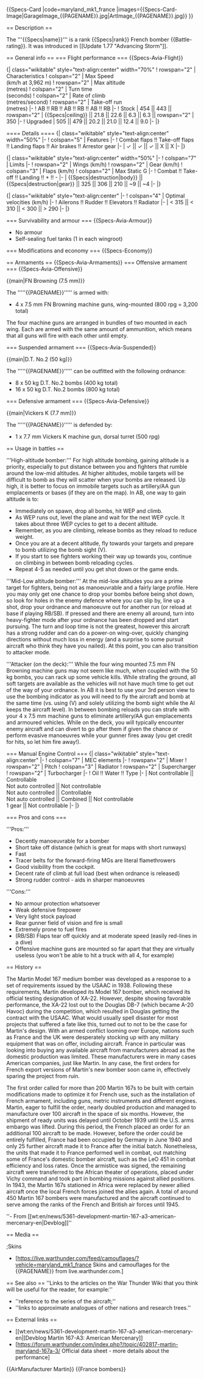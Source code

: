 {{Specs-Card
|code=maryland_mk1_france
|images={{Specs-Card-Image|GarageImage_{{PAGENAME}}.jpg|ArtImage_{{PAGENAME}}.jpg}}
}}

== Description ==
<!-- ''In the description, the first part should be about the history of and the creation and combat usage of the aircraft, as well as its key features. In the second part, tell the reader about the aircraft in the game. Insert a screenshot of the vehicle, so that if the novice player does not remember the vehicle by name, he will immediately understand what kind of vehicle the article is talking about.'' -->
The '''{{Specs|name}}''' is a rank {{Specs|rank}} French bomber {{Battle-rating}}. It was introduced in [[Update 1.77 "Advancing Storm"]].

== General info ==
=== Flight performance ===
{{Specs-Avia-Flight}}
<!-- ''Describe how the aircraft behaves in the air. Speed, manoeuvrability, acceleration and allowable loads - these are the most important characteristics of the vehicle.'' -->

{| class="wikitable" style="text-align:center" width="70%"
! rowspan="2" | Characteristics
! colspan="2" | Max Speed<br>(km/h at 3,962 m)
! rowspan="2" | Max altitude<br>(metres)
! colspan="2" | Turn time<br>(seconds)
! colspan="2" | Rate of climb<br>(metres/second)
! rowspan="2" | Take-off run<br>(metres)
|-
! AB !! RB !! AB !! RB !! AB !! RB
|-
! Stock
| 454 || 443 || rowspan="2" | {{Specs|ceiling}} || 21.8 || 22.6 || 6.3 || 6.3 || rowspan="2" | 350
|-
! Upgraded
| 505 || 479 || 20.2 || 21.0 || 12.4 || 9.0
|-
|}

==== Details ====
{| class="wikitable" style="text-align:center" width="50%"
|-
! colspan="5" | Features
|-
! Combat flaps !! Take-off flaps !! Landing flaps !! Air brakes !! Arrestor gear
|-
| ✓ || ✓ || ✓ || X || X     <!-- ✓ -->
|-
|}

{| class="wikitable" style="text-align:center" width="50%"
|-
! colspan="7" | Limits
|-
! rowspan="2" | Wings (km/h)
! rowspan="2" | Gear (km/h)
! colspan="3" | Flaps (km/h)
! colspan="2" | Max Static G
|-
! Combat !! Take-off !! Landing !! + !! -
|-
| {{Specs|destruction|body}} || {{Specs|destruction|gear}} || 325 || 306 || 210 || ~9 || ~4
|-
|}

{| class="wikitable" style="text-align:center"
|-
! colspan="4" | Optimal velocities (km/h)
|-
! Ailerons !! Rudder !! Elevators !! Radiator
|-
| < 315 || < 310 || < 300 || > 290
|-
|}

=== Survivability and armour ===
{{Specs-Avia-Armour}}
<!-- ''Examine the survivability of the aircraft. Note how vulnerable the structure is and how secure the pilot is, whether the fuel tanks are armoured, etc. Describe the armour, if there is any, and also mention the vulnerability of other critical aircraft systems.'' -->

* No armour
* Self-sealing fuel tanks (1 in each wingroot)

=== Modifications and economy ===
{{Specs-Economy}}

== Armaments ==
{{Specs-Avia-Armaments}}
=== Offensive armament ===
{{Specs-Avia-Offensive}}
<!-- ''Describe the offensive armament of the aircraft, if any. Describe how effective the cannons and machine guns are in a battle, and also what belts or drums are better to use. If there is no offensive weaponry, delete this subsection.'' -->
{{main|FN Browning (7.5 mm)}}

The '''''{{PAGENAME}}''''' is armed with:

* 4 x 7.5 mm FN Browning machine guns, wing-mounted (800 rpg = 3,200 total)

The four machine guns are arranged in bundles of two mounted in each wing. Each are armed with the same amount of ammunition, which means that all guns will fire with each other until empty.

=== Suspended armament ===
{{Specs-Avia-Suspended}}
<!-- ''Describe the aircraft's suspended armament: additional cannons under the wings, bombs, rockets and torpedoes. This section is especially important for bombers and attackers. If there is no suspended weaponry remove this subsection.'' -->
{{main|D.T. No.2 (50 kg)}}

The '''''{{PAGENAME}}''''' can be outfitted with the following ordnance:

* 8 x 50 kg D.T. No.2 bombs (400 kg total)
* 16 x 50 kg D.T. No.2 bombs (800 kg total)

=== Defensive armament ===
{{Specs-Avia-Defensive}}
<!-- ''Defensive armament with turret machine guns or cannons, crewed by gunners. Examine the number of gunners and what belts or drums are better to use. If defensive weaponry is not available, remove this subsection.'' -->
{{main|Vickers K (7.7 mm)}}

The '''''{{PAGENAME}}''''' is defended by:

* 1 x 7.7 mm Vickers K machine gun, dorsal turret (500 rpg)

== Usage in battles ==
<!-- ''Describe the tactics of playing in the aircraft, the features of using aircraft in a team and advice on tactics. Refrain from creating a "guide" - do not impose a single point of view, but instead, give the reader food for thought. Examine the most dangerous enemies and give recommendations on fighting them. If necessary, note the specifics of the game in different modes (AB, RB, SB).'' -->
'''High-altitude bomber:''' For high altitude bombing, gaining altitude is a priority, especially to put distance between you and fighters that rumble around the low-mid altitudes. At higher altitudes, mobile targets will be difficult to bomb as they will scatter when your bombs are released. Up high, it is better to focus on immobile targets such as artillery/AA gun emplacements or bases (if they are on the map). In AB, one way to gain altitude is to:

* Immediately on spawn, drop all bombs, hit WEP and climb.
* As WEP runs out, level the plane and wait for the next WEP cycle. It takes about three WEP cycles to get to a decent altitude.
* Remember, as you are climbing, release bombs as they reload to reduce weight.
* Once you are at a decent altitude, fly towards your targets and prepare to bomb utilizing the bomb sight (V).
* If you start to see fighters working their way up towards you, continue on climbing in between bomb reloading cycles.
* Repeat 4-5 as needed until you get shot down or the game ends.

'''Mid-Low altitude bomber:''' At the mid-low altitudes you are a prime target for fighters, being not as manoeuvrable and a fairly large profile. Here you may only get one chance to drop your bombs before being shot down, so look for holes in the enemy defence where you can slip by, line up a shot, drop your ordnance and manoeuvre out for another run (or reload at base if playing RB/SB). If pressed and there are enemy all around, turn into heavy-fighter mode after your ordnance has been dropped and start pursuing. The turn and loop time is not the greatest, however this aircraft has a strong rudder and can do a power-on wing-over, quickly changing directions without much loss in energy (and a surprise to some pursuit aircraft who think they have you nailed). At this point, you can also transition to attacker mode.

'''Attacker (on the deck):''' While the four wing mounted 7.5 mm FN Browning machine guns may not seem like much, when coupled with the 50 kg bombs, you can rack up some vehicle kills. While strafing the ground, all soft targets are available as the vehicles will not have much time to get out of the way of your ordnance. In AB it is best to use your 3rd person view to use the bombing indicator as you will need to fly the aircraft and bomb at the same time (vs. using (V) and solely utilizing the bomb sight while the AI keeps the aircraft level). In between bombing reloads you can strafe with your 4 x 7.5 mm machine guns to eliminate artillery/AA gun emplacements and armoured vehicles. While on the deck, you will typically encounter enemy aircraft and can divert to go after them if given the chance or perform evasive manoeuvres while your gunner fires away (you get credit for hits, so let him fire away!).

=== Manual Engine Control ===
{| class="wikitable" style="text-align:center"
|-
! colspan="7" | MEC elements
|-
! rowspan="2" | Mixer
! rowspan="2" | Pitch
! colspan="3" | Radiator
! rowspan="2" | Supercharger
! rowspan="2" | Turbocharger
|-
! Oil !! Water !! Type
|-
| Not controllable || Controllable<br>Not auto controlled || Not controllable<br>Not auto controlled || Controllable<br>Not auto controlled || Combined || Not controllable<br>1 gear || Not controllable
|-
|}

=== Pros and cons ===
<!-- ''Summarise and briefly evaluate the vehicle in terms of its characteristics and combat effectiveness. Mark its pros and cons in the bulleted list. Try not to use more than 6 points for each of the characteristics. Avoid using categorical definitions such as "bad", "good" and the like - use substitutions with softer forms such as "inadequate" and "effective".'' -->

'''Pros:'''

* Decently manoeuvrable for a bomber
* Short take off distance (which is great for maps with short runways)
* Fast
* Tracer belts for the forward-firing MGs are literal flamethrowers
* Good visibility from the cockpit.
* Decent rate of climb at full load (best when ordnance is released)
* Strong rudder control - aids in sharper manoeuvres

'''Cons:'''

* No armour protection whatsoever
* Weak defensive firepower
* Very light stock payload
* Rear gunner field of vision and fire is small
* Extremely prone to fuel fires
* (RB/SB) Flaps tear off quickly and at moderate speed (easily red-lines in a dive)
* Offensive machine guns are mounted so far apart that they are virtually useless (you won't be able to hit a truck with all 4, for example)

== History ==
<!-- ''Describe the history of the creation and combat usage of the aircraft in more detail than in the introduction. If the historical reference turns out to be too long, take it to a separate article, taking a link to the article about the vehicle and adding a block "/History" (example: <nowiki>https://wiki.warthunder.com/(Vehicle-name)/History</nowiki>) and add a link to it here using the <code>main</code> template. Be sure to reference text and sources by using <code><nowiki><ref></ref></nowiki></code>, as well as adding them at the end of the article with <code><nowiki><references /></nowiki></code>. This section may also include the vehicle's dev blog entry (if applicable) and the in-game encyclopedia description (under <code><nowiki>=== In-game description ===</nowiki></code>, also if applicable).'' -->
The Martin Model 167 medium bomber was developed as a response to a set of requirements issued by the USAAC in 1938. Following these requirements, Martin developed its Model 167 bomber, which received its official testing designation of XA-22. However, despite showing favorable performance, the XA-22 lost out to the Douglas DB-7 (which became A-20 Havoc) during the competition, which resulted in Douglas getting the contract with the USAAC. What would usually spell disaster for most projects that suffered a fate like this, turned out to not to be the case for Martin's design. With an armed conflict looming over Europe, nations such as France and the UK were desperately stocking up with any military equipment that was on offer, including aircraft. France in particular was looking into buying any available aircraft from manufacturers abroad as the domestic production was limited. These manufacturers were in many cases American companies, just like Martin. In any case, the first orders for French export versions of Martin's new bomber soon came in, effectively sparing the project from ruin.

The first order called for more than 200 Martin 167s to be built with certain modifications made to optimize it for French use, such as the installation of French armament, including guns, metric instruments and different engines. Martin, eager to fulfill the order, nearly doubled production and managed to manufacture over 100 aircraft in the space of six months. However, the shipment of ready units was delayed until October 1939 until the U.S. arms embargo was lifted. During this period, the French placed an order for an additional 100 aircraft to be made. However, before the order could be entirely fulfilled, France had been occupied by Germany in June 1940 and only 25 further aircraft made it to France after the initial batch. Nonetheless, the units that made it to France performed well in combat, out matching some of France's domestic bomber aircraft, such as the LeO 451 in combat efficiency and loss rates. Once the armistice was signed, the remaining aircraft were transferred to the African theater of operations, placed under Vichy command and took part in bombing missions against allied positions. In 1943, the Martin 167s stationed in Africa were replaced by newer allied aircraft once the local French forces joined the allies again. A total of around 450 Martin 167 bombers were manufactured and the aircraft continued to serve among the ranks of the French and British air forces until 1945.

''- From [[wt:en/news/5361-development-martin-167-a3-american-mercenary-en|Devblog]]''

== Media ==
<!-- ''Excellent additions to the article would be video guides, screenshots from the game, and photos.'' -->

;Skins
* [https://live.warthunder.com/feed/camouflages/?vehicle=maryland_mk1_france Skins and camouflages for the {{PAGENAME}} from live.warthunder.com.]

== See also ==
''Links to the articles on the War Thunder Wiki that you think will be useful for the reader, for example:''
* ''reference to the series of the aircraft;''
* ''links to approximate analogues of other nations and research trees.''

== External links ==
<!-- ''Paste links to sources and external resources, such as:''
* ''topic on the official game forum;''
* ''other literature.'' -->

* [[wt:en/news/5361-development-martin-167-a3-american-mercenary-en|[Devblog Martin 167-A3: American Mercenary]]
* [https://forum.warthunder.com/index.php?/topic/402817-martin-maryland-167a-3/ Official data sheet - more details about the performance]

{{AirManufacturer Martin}}
{{France bombers}}